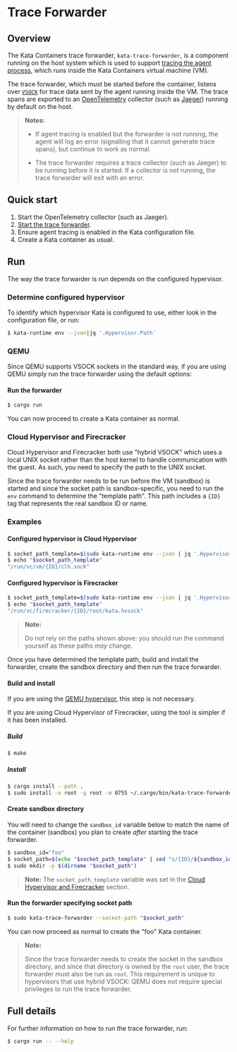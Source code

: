 # Trace Forwarder

## Overview

The Kata Containers trace forwarder, `kata-trace-forwarder`, is a component
running on the host system which is used to support
[tracing the agent process][agent-tracing], which runs inside the Kata
Containers virtual machine (VM).

The trace forwarder, which must be started before the container, listens over
[`VSOCK`][vsock] for trace data sent by the agent running inside the VM. The
trace spans are exported to an [OpenTelemetry][opentelemetry] collector (such
as [Jaeger][jaeger-tracing]) running by default on the host.

> **Notes:**
>
> - If agent tracing is enabled but the forwarder is not running,
>   the agent will log an error (signalling that it cannot generate trace
>   spans), but continue to work as normal.
>
> - The trace forwarder requires a trace collector (such as Jaeger) to be
>   running before it is started. If a collector is not running, the trace
>   forwarder will exit with an error.

## Quick start

1. Start the OpenTelemetry collector (such as Jaeger).
1. [Start the trace forwarder](#run).
1. Ensure agent tracing is enabled in the Kata configuration file.
1. Create a Kata container as usual.

## Run

The way the trace forwarder is run depends on the configured hypervisor.

### Determine configured hypervisor

To identify which hypervisor Kata is configured to use, either look in the
configuration file, or run:

```bash
$ kata-runtime env --json|jq '.Hypervisor.Path'
```

### QEMU

Since QEMU supports VSOCK sockets in the standard way, if you are using QEMU
simply run the trace forwarder using the default options:

#### Run the forwarder

```bash
$ cargo run
```

You can now proceed to create a Kata container as normal.

### Cloud Hypervisor and Firecracker

Cloud Hypervisor and Firecracker both use "hybrid VSOCK" which uses a local
UNIX socket rather than the host kernel to handle communication with the
guest. As such, you need to specify the path to the UNIX socket.

Since the trace forwarder needs to be run before the VM (sandbox) is started
and since the socket path is sandbox-specific, you need to run the `env`
command to determine the "template path". This path includes a `{ID}` tag that
represents the real sandbox ID or name.

### Examples

#### Configured hypervisor is Cloud Hypervisor

```bash
$ socket_path_template=$(sudo kata-runtime env --json | jq '.Hypervisor.SocketPath')
$ echo "$socket_path_template"
"/run/vc/vm/{ID}/clh.sock"
```

#### Configured hypervisor is Firecracker

```bash
$ socket_path_template=$(sudo kata-runtime env --json | jq '.Hypervisor.SocketPath')
$ echo "$socket_path_template"
"/run/vc/firecracker/{ID}/root/kata.hvsock"
```

> **Note:**
>
> Do not rely on the paths shown above: you should run the command yourself
> as these paths _may_ change.

Once you have determined the template path, build and install the forwarder,
create the sandbox directory and then run the trace forwarder.

#### Build and install

If you are using the [QEMU hypervisor](#qemu), this step is not necessary.

If you are using Cloud Hypervisor of Firecracker, using the tool is simpler if
it has been installed.

##### Build

```bash
$ make
```

##### Install

```bash
$ cargo install --path .
$ sudo install -o root -g root -m 0755 ~/.cargo/bin/kata-trace-forwarder /usr/local/bin
```

#### Create sandbox directory

You will need to change the `sandbox_id` variable below to match the name of
the container (sandbox) you plan to create _after_ starting the trace
forwarder.

```bash
$ sandbox_id="foo"
$ socket_path=$(echo "$socket_path_template" | sed "s/{ID}/${sandbox_id}/g")
$ sudo mkdir -p $(dirname "$socket_path")
```

> **Note:** The `socket_path_template` variable was set in the
> [Cloud Hypervisor and Firecracker](#cloud-hypervisor-and-firecracker) section.

#### Run the forwarder specifying socket path

```bash
$ sudo kata-trace-forwarder --socket-path "$socket_path"
```

You can now proceed as normal to create the "foo" Kata container.

> **Note:**
>
> Since the trace forwarder needs to create the socket in the sandbox
> directory, and since that directory is owned by the `root` user, the trace
> forwarder must also be run as `root`. This requirement is unique to
> hypervisors that use hybrid VSOCK: QEMU does not require special privileges
> to run the trace forwarder.

## Full details

For further information on how to run the trace forwarder, run:

```bash
$ cargo run -- --help
```

[agent-tracing]: ../../docs/tracing.md
[jaeger-tracing]: https://www.jaegertracing.io
[opentelemetry]: https://opentelemetry.io
[vsock]: https://wiki.qemu.org/Features/VirtioVsock
